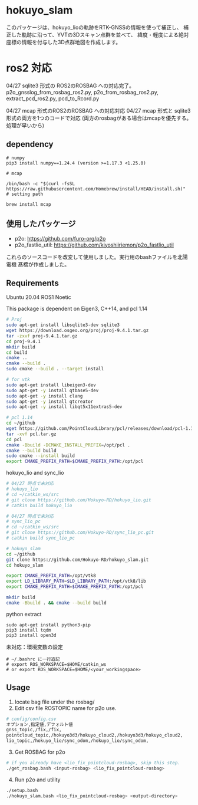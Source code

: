 # hokuyo_slam

このパッケージは、hokuyo_lioの軌跡をRTK-GNSSの情報を使って補正し、
補正した軌跡に沿って、YVTの3Dスキャン点群を並べて、
緯度・軽度による絶対座標の情報を付与した3D点群地図を作成します。

# ros2 対応
04/27 sqlite3 形式の ROS2のROSBAG への対応完了。
p2o_gnsslog_from_rosbag_ros2.py, p2o_from_rosbag_ros2.py, extract_pcd_ros2.py, pcd_to_Rcord.py

04/27 mcap 形式のROS2のROSBAG への対応対応
04/27 mcap 形式と sqlite3 形式の両方を1つのコードで対応
(両方のrosbagがある場合はmcapを優先する。処理が早いから)
## dependency
```
# numpy
pip3 install numpy==1.24.4 (version >=1.17.3 <1.25.0)

# mcap

/bin/bash -c "$(curl -fsSL https://raw.githubusercontent.com/Homebrew/install/HEAD/install.sh)"
# setting path

brew install mcap
```

## 使用したパッケージ
- p2o: https://github.com/furo-org/p2o
- p2o_fastlio_util: https://github.com/kiyoshiiriemon/p2o_fastlio_util

これらのソースコードを改変して使用しました。実行用のbashファイルを北陽電機 髙橋が作成しました。

## Requirements
Ubuntu 20.04 ROS1 Noetic

This package is dependent on Eigen3, C++14, and pcl 1.14

```bash
# Proj
sudo apt-get install libsqlite3-dev sqlite3
wget https://download.osgeo.org/proj/proj-9.4.1.tar.gz
tar -zxvf proj-9.4.1.tar.gz
cd proj-9.4.1
mkdir build
cd build
cmake ..
cmake --build .
sudo cmake --build . --target install

# for vtk
sudo apt-get install libeigen3-dev
sudo apt-get -y install qtbase5-dev
sudo apt-get -y install clang
sudo apt-get -y install qtcreator
sudo apt-get -y install libqt5x11extras5-dev

# pcl 1.14
cd ~/github
wget https://github.com/PointCloudLibrary/pcl/releases/download/pcl-1.14.1/source.tar.gz -O pcl.tar.gz
tar -xvf pcl.tar.gz
cd pcl
cmake -Bbuild -DCMAKE_INSTALL_PREFIX=/opt/pcl .
cmake --build build
sudo cmake --install build
export CMAKE_PREFIX_PATH=$CMAKE_PREFIX_PATH:/opt/pcl
```
hokuyo_lio and sync_lio
```bash
# 04/27 時点で未対応
# hokuyo_lio
# cd ~/catkin_ws/src
# git clone https://github.com/Hokuyo-RD/hokuyo_lio.git
# catkin build hokuyo_lio

# 04/27 時点で未対応
# sync_lio_pc
# cd ~/catkin_ws/src
# git clone https://github.com/Hokuyo-RD/sync_lio_pc.git
# catkin build sync_lio_pc

# hokuyo_slam
cd ~/github
git clone https://github.com/Hokuyo-RD/hokuyo_slam.git
cd hokuyo_slam

export CMAKE_PREFIX_PATH=/opt/vtk8
export LD_LIBRARY_PATH=$LD_LIBRARY_PATH:/opt/vtk8/lib
export CMAKE_PREFIX_PATH=$CMAKE_PREFIX_PATH:/opt/pcl

mkdir build
cmake -Bbuild . && cmake --build build
```

python extract
```
sudo apt-get install python3-pip
pip3 install tqdm
pip3 install open3d

```
未対応：環境変数の設定
```
# ~/.bashrc に一行追記
# export ROS_WORKSPACE=$HOME/catkin_ws
# or export ROS_WORKSPACE=$HOME/<your_workingspace>
```

## Usage

1. locate bag file under the rosbag/
2. Edit csv file ROSTOPIC name for p2o use.
```bash
# config/config.csv
オプション,指定値,デフォルト値
gnss_topic,/fix,/fix,
pointcloud_topic,/hokuyo3d3/hokuyo_cloud2,/hokuyo3d3/hokuyo_cloud2,
lio_topic,/hokuyo_lio/sync_odom,/hokuyo_lio/sync_odom,
```
3. Get ROSBAG for p2o 
```bash
# if you already have <lio_fix_pointcloud-rosbag>, skip this step.
./get_rosbag.bash <input-rosbag> <lio_fix_pointcloud-rosbag>
```
4. Run p2o and utility
```bash
./setup.bash
./hokuyo_slam.bash <lio_fix_pointcloud-rosbag> <output-directory>
```
